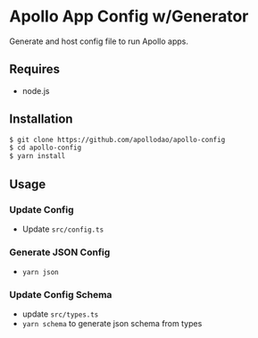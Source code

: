 # Apollo App Config w/Generator
Generate and host config file to run Apollo apps.

## Requires
- node.js

## Installation
```bash
$ git clone https://github.com/apollodao/apollo-config
$ cd apollo-config
$ yarn install
```

## Usage

### Update Config
- Update `src/config.ts`

### Generate JSON Config
- `yarn json`

### Update Config Schema
- update `src/types.ts`
- `yarn schema` to generate json schema from types
